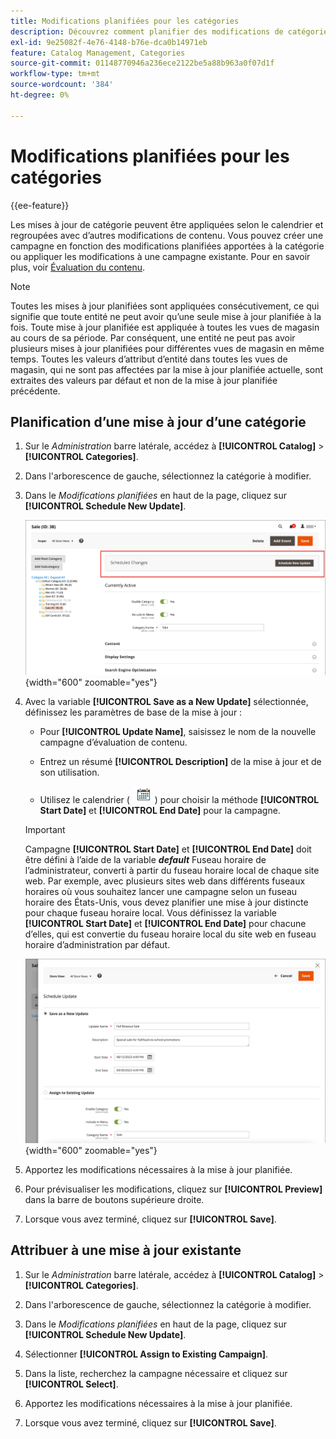 ```yaml
---
title: Modifications planifiées pour les catégories
description: Découvrez comment planifier des modifications de catégorie pour prendre en charge les campagnes marketing et les promotions de magasin.
exl-id: 9e25082f-4e76-4148-b76e-dca0b14971eb
feature: Catalog Management, Categories
source-git-commit: 01148770946a236ece2122be5a88b963a0f07d1f
workflow-type: tm+mt
source-wordcount: '384'
ht-degree: 0%

---
```


# Modifications planifiées pour les catégories

{{ee-feature}}

Les mises à jour de catégorie peuvent être appliquées selon le calendrier et regroupées avec d’autres modifications de contenu. Vous pouvez créer une campagne en fonction des modifications planifiées apportées à la catégorie ou appliquer les modifications à une campagne existante. Pour en savoir plus, voir [Évaluation du contenu](../content-design/content-staging.md).

>[!NOTE]
>
>Toutes les mises à jour planifiées sont appliquées consécutivement, ce qui signifie que toute entité ne peut avoir qu’une seule mise à jour planifiée à la fois. Toute mise à jour planifiée est appliquée à toutes les vues de magasin au cours de sa période. Par conséquent, une entité ne peut pas avoir plusieurs mises à jour planifiées pour différentes vues de magasin en même temps. Toutes les valeurs d’attribut d’entité dans toutes les vues de magasin, qui ne sont pas affectées par la mise à jour planifiée actuelle, sont extraites des valeurs par défaut et non de la mise à jour planifiée précédente.

## Planification d’une mise à jour d’une catégorie

1. Sur le _Administration_ barre latérale, accédez à **[!UICONTROL Catalog]** > **[!UICONTROL Categories]**.

1. Dans l&#39;arborescence de gauche, sélectionnez la catégorie à modifier.

1. Dans le _Modifications planifiées_ en haut de la page, cliquez sur **[!UICONTROL Schedule New Update]**.

   ![Modifications planifiées](./assets/category-scheduled-changes.png){width="600" zoomable="yes"}

1. Avec la variable **[!UICONTROL Save as a New Update]** sélectionnée, définissez les paramètres de base de la mise à jour :

   - Pour **[!UICONTROL Update Name]**, saisissez le nom de la nouvelle campagne d’évaluation de contenu.

   - Entrez un résumé **[!UICONTROL Description]** de la mise à jour et de son utilisation.

   - Utilisez le calendrier ( ![Icône Calendrier](../assets/icon-calendar.png) ) pour choisir la méthode **[!UICONTROL Start Date]** et **[!UICONTROL End Date]** pour la campagne.

   >[!IMPORTANT]
   >
   >Campagne **[!UICONTROL Start Date]** et **[!UICONTROL End Date]** doit être défini à l’aide de la variable **_default_** Fuseau horaire de l’administrateur, converti à partir du fuseau horaire local de chaque site web. Par exemple, avec plusieurs sites web dans différents fuseaux horaires où vous souhaitez lancer une campagne selon un fuseau horaire des États-Unis, vous devez planifier une mise à jour distincte pour chaque fuseau horaire local. Vous définissez la variable **[!UICONTROL Start Date]** et **[!UICONTROL End Date]** pour chacune d’elles, qui est convertie du fuseau horaire local du site web en fuseau horaire d’administration par défaut.

   ![Modifications planifiées](./assets/category-scheduled-changes-new-update.png){width="600" zoomable="yes"}

1. Apportez les modifications nécessaires à la mise à jour planifiée.

1. Pour prévisualiser les modifications, cliquez sur **[!UICONTROL Preview]** dans la barre de boutons supérieure droite.

1. Lorsque vous avez terminé, cliquez sur **[!UICONTROL Save]**.

## Attribuer à une mise à jour existante

1. Sur le _Administration_ barre latérale, accédez à **[!UICONTROL Catalog]** > **[!UICONTROL Categories]**.

1. Dans l&#39;arborescence de gauche, sélectionnez la catégorie à modifier.

1. Dans le _Modifications planifiées_ en haut de la page, cliquez sur **[!UICONTROL Schedule New Update]**.

1. Sélectionner **[!UICONTROL Assign to Existing Campaign]**.

1. Dans la liste, recherchez la campagne nécessaire et cliquez sur **[!UICONTROL Select]**.

1. Apportez les modifications nécessaires à la mise à jour planifiée.

1. Lorsque vous avez terminé, cliquez sur **[!UICONTROL Save]**.
